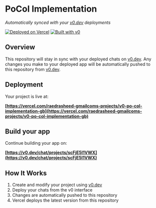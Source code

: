 # PoCol Implementation

*Automatically synced with your [v0.dev](https://v0.dev) deployments*

[![Deployed on Vercel](https://img.shields.io/badge/Deployed%20on-Vercel-black?style=for-the-badge&logo=vercel)](https://vercel.com/raedrasheed-gmailcoms-projects/v0-po-col-implementation-gb)
[![Built with v0](https://img.shields.io/badge/Built%20with-v0.dev-black?style=for-the-badge)](https://v0.dev/chat/projects/scFjE5l1VWX)

## Overview

This repository will stay in sync with your deployed chats on [v0.dev](https://v0.dev).
Any changes you make to your deployed app will be automatically pushed to this repository from [v0.dev](https://v0.dev).

## Deployment

Your project is live at:

**[https://vercel.com/raedrasheed-gmailcoms-projects/v0-po-col-implementation-gb](https://vercel.com/raedrasheed-gmailcoms-projects/v0-po-col-implementation-gb)**

## Build your app

Continue building your app on:

**[https://v0.dev/chat/projects/scFjE5l1VWX](https://v0.dev/chat/projects/scFjE5l1VWX)**

## How It Works

1. Create and modify your project using [v0.dev](https://v0.dev)
2. Deploy your chats from the v0 interface
3. Changes are automatically pushed to this repository
4. Vercel deploys the latest version from this repository
